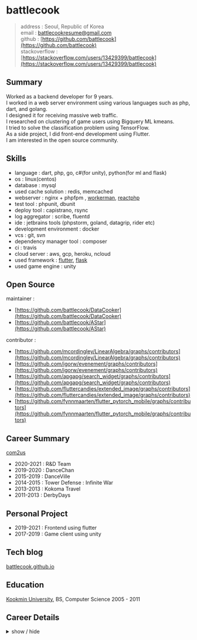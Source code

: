 battlecook
============

> address : Seoul, Republic of Korea <br>
> email : battlecookresume@gmail.com <br>
> github : [https://github.com/battlecook](https://github.com/battlecook) <br>
> stackoverflow : [https://stackoverflow.com/users/13429399/battlecook](https://stackoverflow.com/users/13429399/battlecook)
>
Summary
---------

Worked as a backend developer for 9 years.<br>
I worked in a web server environment using various languages such as php, dart, and golang.<br>
I designed it for receiving massive web traffic.<br>
I researched on clustering of game users using Bigquery ML kmeans.<br>
I tried to solve the classification problem using TensorFlow.<br>
As a side project, I did front-end development using Flutter.<br>
I am interested in the open source community.<br>

Skills
--------------------

* language : dart, php, go, c#(for unity), python(for ml and flask)
* os : linux(centos)
* database : mysql
* used cache solution : redis, memcached
* webserver : nginx + phpfpm , [workerman](https://github.com/walkor/Workerman), [reactphp](https://reactphp.org/)
* test tool : phpunit, dbunit 
* deploy tool : capistrano, rsync
* log aggregator : scribe, fluentd
* ide : jetbrains tools (phpstorm, goland, datagrip, rider etc)
* development environment : docker
* vcs : git, svn
* dependency manager tool : composer
* ci : travis
* cloud server : aws, gcp, heroku, ncloud
* used framework : [flutter](https://flutter.dev/), [flask](https://palletsprojects.com/p/flask/)
* used game engine : unity

Open Source
--------------------

maintainer : 

 * [https://github.com/battlecook/DataCooker](https://github.com/battlecook/DataCooker)
 * [https://github.com/battlecook/AStar](https://github.com/battlecook/AStar) 

contributor :

* [https://github.com/mcordingley/LinearAlgebra/graphs/contributors](https://github.com/mcordingley/LinearAlgebra/graphs/contributors)
* [https://github.com/igorw/evenement/graphs/contributors](https://github.com/igorw/evenement/graphs/contributors)
* [https://github.com/apgapg/search_widget/graphs/contributors](https://github.com/apgapg/search_widget/graphs/contributors)
* [https://github.com/fluttercandies/extended_image/graphs/contributors](https://github.com/fluttercandies/extended_image/graphs/contributors)
* [https://github.com/fynnmaarten/flutter_pytorch_mobile/graphs/contributors](https://github.com/fynnmaarten/flutter_pytorch_mobile/graphs/contributors)

Career Summary
----------

[com2us](https://www.com2us.com)

* 2020-2021 : R&D Team<br>
* 2019-2020 : DanceChan <br>
* 2015-2019 : DanceVille <br>
* 2014-2015 : Tower Defense : Infinite War <br>
* 2013-2013 : Kokoma Travel <br>
* 2011-2013 : DerbyDays <br>

Personal Project
----------

* 2019-2021 : Frontend using flutter
* 2017-2019 : Game client using unity

Tech blog
--------------------

[battlecook.github.io](https://battlecook.github.io/)

Education
---------

[Kookmin University](https://english.kookmin.ac.kr/), BS, Computer Science 2005 - 2011



Career Details
--------------------


<details>
<summary>show / hide</summary>
<div markdown="1">

*****
R&D Team ( 2020.7 - 2021.3 )
*****

* Development environment
  * python
  * pycharm
  * bigqueryml, tensorflow

* Main task
  * user clustering for abuser detection using ml kmeans
  * anomaly detection using autoencoder

***** 
Dancechan ( 2019.6 - 2020.7 ) <br>
DanceVille ( 2015.2 - 2019.6 )
*****

* Development environment
  * centos, nginx + phpfpm, memcached, redis, mysql, golang
  * scribe, fluentd
  * docker
  * git(bitbucket)
  * phpstorm, goland

* Main task
  * Lead Programmer
  * Modern php
    * apply php7
    * using composer
    * using phpunit
    * implement acceptance test tool (using dbunit)

  * Web server design
    * implementation of multiple repository transactions at the application level
    * database load balancing implementation

  * Apply code review culture to team
  * Game contents implementation (Quest and many)
  * Game contents implementation with golang in tcp server (Pet and many)

* Major Achievements
  * service launching

*****
Tower Defense (Infinite War) ( 2013.10 - 2014.6 ) <br>
Kokoma Travel ( 2013.2 - 2013.9 ) <br>
Derbydays ( 2011.9 - 2013.1 )
*****

* Development environment
  * centos, nginx + phpfpm, memcached, mysql
  * scribe
  * svn
  * eclipse

* Main task
  * total game contents implementation
  * all communication necessary for game server (development, hardware infrastructure, etc.)
  * write unit test

* Main Achievements
  * kakao platform launching
  * global service launching



</div>
</details>
